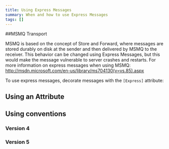 ```yaml
---
title: Using Express Messages
summary: When and how to use Express Messages
tags: []
---
```


##MSMQ Transport

MSMQ is based on the concept of Store and Forward, where messages are stored durably on disk at the sender and then delivered by MSMQ to the receiver. This behavior can be changed using Express Messages, but this would make the message vulnerable to server crashes and restarts. For more information on express messages when using MSMQ: http://msdn.microsoft.com/en-us/library/ms704130(v=vs.85).aspx

To use express messages, decorate messages with the `[Express]` attribute:

## Using an Attribute

<!-- import ExpressMessageAttributeV4 -->

## Using conventions

### Version 4

<!-- import ExpressMessageConventionV4 -->

### Version 5

<!-- import ExpressMessageConventionV5 -->
